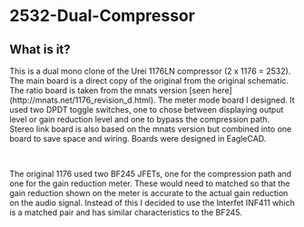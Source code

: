 # 2532-Dual-Compressor

## What is it?

<p>This is a dual mono clone of the Urei 1176LN compressor (2 x 1176 = 2532). The main board is a direct copy of the original from the original schematic. The ratio board is taken from the mnats version [seen here](http://mnats.net/1176_revision_d.html). The meter mode board I designed. It used two DPDT toggle switches, one to chose between displaying output level or gain reduction level and one to bypass the compression path. Stereo link board is also based on the mnats version but combined into one board to save space and wiring. Boards were designed in EagleCAD.</p><br>

<p>The original 1176 used two BF245 JFETs, one for the compression path and one for the gain reduction meter. These would need to matched so that the gain reduction shown on the meter is accurate to the actual gain reduction on the audio signal. Instead of this I decided to use the Interfet INF411 which is a matched pair and has similar characteristics to the BF245.</p>
